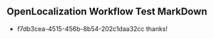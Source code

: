 ## OpenLocalization Workflow Test MarkDown
* f7db3cea-4515-456b-8b54-202c1daa32cc 
thanks!<!--HONumber=Mar16_HO5-->
